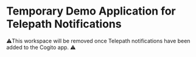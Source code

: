 Temporary Demo Application for Telepath Notifications
=====================================================

⚠️This workspace will be removed once Telepath notifications have been added to the Cogito app. ⚠️
